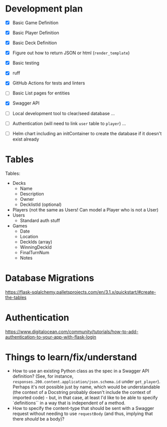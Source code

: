 # Development plan

- [X] Basic Game Definition
- [X] Basic Player Definition
- [X] Basic Deck Definition
- [X] Figure out how to return JSON or html (`render_template`)
- [X] Basic testing
- [X] ruff
- [X] GitHub Actions for tests and linters
- [ ] Basic List pages for entities
- [X] Swagger API
- [ ] Local development tool to clear/seed database
...
- [ ] Authentication (will need to link `user` table to `player`)
...
- [ ] Helm chart including an initContainer to create the database if it doesn't exist already


# Tables

Tables:
* Decks
  * Name
  * Description
  * Owner
  * DecklistId (optional)
* Players (not the same as Users! Can model a Player who is not a User)
* Users
  * Standard auth stuff
* Games
  * Date
  * Location
  * DeckIds (array)
  * WinningDeckId
  * FinalTurnNum
  * Notes

# Database Migrations

https://flask-sqlalchemy.palletsprojects.com/en/3.1.x/quickstart/#create-the-tables

# Authentication

https://www.digitalocean.com/community/tutorials/how-to-add-authentication-to-your-app-with-flask-login

# Things to learn/fix/understand

* How to use an existing Python class as the spec in a Swagger API definition? (See, for instance, `responses.200.content.application/json.schema.id` under `get_player`). Perhaps it's not possible just by name, which would be understandable (the context of a Docstring probably doesn't include the context of imported code) - but, in that case, at least I'd like to be able to specify `definitions`` in a way that is independent of a method.
* How to specify the content-type that should be sent with a Swagger request without needing to use `requestBody` (and thus, implying that there _should_ be a body)?